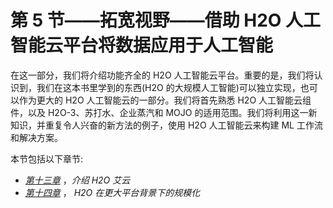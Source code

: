 <title>B16721_Section_5_Final_SK_ePub</title>

# 第 5 节——拓宽视野——借助 H2O 人工智能云平台将数据应用于人工智能

在这一部分，我们将介绍功能齐全的 H2O 人工智能云平台。重要的是，我们将认识到，我们在这本书里学到的东西(H2O 的大规模人工智能)可以独立实现，也可以作为更大的 H2O 人工智能云的一部分。我们将首先熟悉 H2O 人工智能云组件，以及 H2O-3、苏打水、企业蒸汽和 MOJO 的适用范围。我们将利用这一新知识，并重复令人兴奋的新方法的例子，使用 H2O 人工智能云来构建 ML 工作流和解决方案。

本节包括以下章节:

*   [*第十三章*](B16721_13_Final_SK_ePub.xhtml#_idTextAnchor241) ，*介绍 H2O 艾云*
*   [*第十四章*](B16721_14_Final_SK_ePub.xhtml#_idTextAnchor256) ， *H2O 在更大平台背景下的规模化*